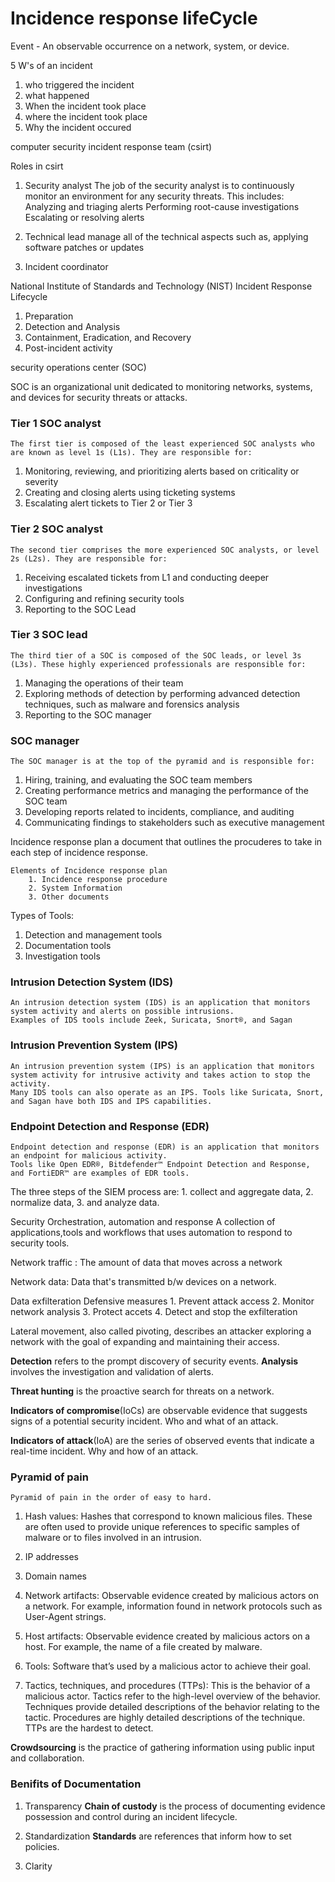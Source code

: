 # Incidence response lifeCycle

Event - An observable occurrence on a network, system, or device.

5 W's of an incident

1. who triggered the incident
2. what happened
3. When the incident took place
4. where the incident took place
5. Why the incident occured

computer security incident response team (csirt)

Roles in csirt

1. Security analyst
    The job of the security analyst is to continuously monitor an environment for any security threats. This includes: 
        Analyzing and triaging alerts
        Performing root-cause investigations
        Escalating or resolving alerts 

2. Technical lead
    manage all of the technical aspects such as,
    applying software patches or updates

3. Incident coordinator

National Institute of Standards and Technology (NIST) Incident Response Lifecycle

1. Preparation
2. Detection and Analysis
3. Containment, Eradication, and Recovery
4. Post-incident activity


security operations center (SOC)

SOC is an organizational unit dedicated to monitoring networks, systems, and devices for security threats or attacks.

### Tier 1 SOC analyst

    The first tier is composed of the least experienced SOC analysts who are known as level 1s (L1s). They are responsible for:

1. Monitoring, reviewing, and prioritizing alerts based on criticality or severity
2. Creating and closing alerts using ticketing systems
3. Escalating alert tickets to Tier 2 or Tier 3

### Tier 2 SOC analyst

    The second tier comprises the more experienced SOC analysts, or level 2s (L2s). They are responsible for: 

1. Receiving escalated tickets from L1 and conducting deeper investigations
2. Configuring and refining security tools
3. Reporting to the SOC Lead

### Tier 3 SOC lead
    The third tier of a SOC is composed of the SOC leads, or level 3s (L3s). These highly experienced professionals are responsible for:

1. Managing the operations of their team
2. Exploring methods of detection by performing advanced detection techniques, such as malware and forensics analysis
3. Reporting to the SOC manager

### SOC manager 
    The SOC manager is at the top of the pyramid and is responsible for: 

1. Hiring, training, and evaluating the SOC team members
2. Creating performance metrics and managing the performance of the SOC team
3. Developing reports related to incidents, compliance, and auditing
4. Communicating findings to stakeholders such as executive management 

Incidence response plan
    a document that outlines the procuderes to take in each step of incidence response.

    Elements of Incidence response plan
        1. Incidence response procedure
        2. System Information
        3. Other documents

Types of Tools:

1. Detection and management tools
2. Documentation tools
3. Investigation tools

### Intrusion Detection System (IDS)
    An intrusion detection system (IDS) is an application that monitors system activity and alerts on possible intrusions.
    Examples of IDS tools include Zeek, Suricata, Snort®, and Sagan

### Intrusion Prevention System (IPS)
    An intrusion prevention system (IPS) is an application that monitors system activity for intrusive activity and takes action to stop the activity.
    Many IDS tools can also operate as an IPS. Tools like Suricata, Snort, and Sagan have both IDS and IPS capabilities.

### Endpoint Detection and Response (EDR)
    Endpoint detection and response (EDR) is an application that monitors an endpoint for malicious activity.
    Tools like Open EDR®, Bitdefender™ Endpoint Detection and Response, and FortiEDR™ are examples of EDR tools.


The three steps of the SIEM process are:
    1. collect and aggregate data,
    2. normalize data,
    3. and analyze data.

Security Orchestration, automation and response
    A collection of applications,tools and workflows that uses automation to respond to security tools.

Network traffic : The amount of data that moves across a network

Network data: Data that's transmitted b/w devices on a network.

Data exfilteration
    Defensive measures
        1. Prevent attack access
        2. Monitor network analysis
        3. Protect accets
        4. Detect and stop the exfilteration

Lateral movement, also called pivoting, describes an attacker exploring a network with the goal of expanding and maintaining their access.  

**Detection** refers to the prompt discovery of security events.
**Analysis** involves the investigation and validation of alerts.

**Threat hunting** is the proactive search for threats on a network.

**Indicators of compromise**(IoCs) are observable evidence that suggests signs of a potential security incident.
    Who and what of an attack.

**Indicators of attack**(IoA) are the series of observed events that indicate a real-time incident.
    Why and how of an attack.

### Pyramid of pain
    Pyramid of pain in the order of easy to hard.
1. Hash values: Hashes that correspond to known malicious files. These are often used to provide unique references to specific samples of malware or to files involved in an intrusion.

2. IP addresses

3. Domain names

4. Network artifacts: Observable evidence created by malicious actors on a network. For example, information found in network protocols such as User-Agent strings. 

5. Host artifacts: Observable evidence created by malicious actors on a host. For example, the name of a file created by malware.

6. Tools: Software that’s used by a malicious actor to achieve their goal.

7. Tactics, techniques, and procedures (TTPs): This is the behavior of a malicious actor. Tactics refer to the high-level overview of the behavior. Techniques provide detailed descriptions of the behavior relating to the tactic. Procedures are highly detailed descriptions of the technique. TTPs are the hardest to detect.

**Crowdsourcing** is the practice of gathering information using public input and collaboration.

### Benifits of Documentation

1. Transparency
    **Chain of custody** is the process of documenting evidence possession and control during an incident lifecycle.

2. Standardization
    **Standards** are references that inform how to set policies.

3. Clarity

